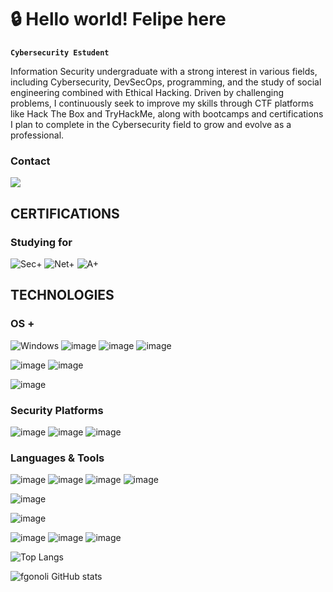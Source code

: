 # 🔒 Hello world! Felipe here

**`Cybersecurity Estudent`**

Information Security undergraduate with a strong interest in various fields, including Cybersecurity, DevSecOps, programming, and the study of social engineering combined with Ethical Hacking.
Driven by challenging problems, I continuously seek to improve my skills through CTF platforms like Hack The Box and TryHackMe, along with bootcamps and certifications I plan to complete in the Cybersecurity field to grow and evolve as a professional.

### Contact
<a href = "mailto:felipegonoli@proton.me"><img src="https://img.shields.io/badge/proton%20mail-6D4AFF?style=for-the-badge&logo=protonmail&logoColor=white" target="_blank"><a>


## CERTIFICATIONS
### Studying for
![Sec+](https://camo.githubusercontent.com/4f4697c8bbe076a48702861f6c66b14aad4e53161f385e54f09f3f245499d6d8/68747470733a2f2f696d672e736869656c64732e696f2f62616467652f2d53656375726974792532422d4646303030303f267374796c653d666f722d7468652d6261646765266c6f676f3d436f6d70544941266c6f676f436f6c6f723d7768697465)
![Net+](https://camo.githubusercontent.com/739b3a7f6591f238a143450a95e7adf490f255af87c363fa8331d8dbc8d5de53/68747470733a2f2f696d672e736869656c64732e696f2f62616467652f2d4e6574776f726b2532422d3030374143433f267374796c653d666f722d7468652d6261646765266c6f676f3d436f6d70544941266c6f676f436f6c6f723d7768697465)
![A+](https://camo.githubusercontent.com/e8a176edbaa323a62fa919c6290f019514dfd7cca8d7ed72029df9868d1c04fa/68747470733a2f2f696d672e736869656c64732e696f2f62616467652f2d412532422d3444344434443f267374796c653d666f722d7468652d6261646765266c6f676f3d436f6d70544941266c6f676f436f6c6f723d7768697465)

## TECHNOLOGIES
### OS +
![Windows](https://img.shields.io/badge/Windows-0078D6?style=for-the-badge&logo=windows&logoColor=white) ![image](https://img.shields.io/badge/Linux-FCC624?style=for-the-badge&logo=linux&logoColor=black) ![image](https://img.shields.io/badge/Debian-A81D33?style=for-the-badge&logo=debian&logoColor=white) ![image](https://img.shields.io/badge/Kali_Linux-557C94?style=for-the-badge&logo=kali-linux&logoColor=white)

![image](https://img.shields.io/badge/windows%20terminal-4D4D4D?style=for-the-badge&logo=windows%20terminal&logoColor=white) ![image](https://img.shields.io/badge/powershell-5391FE?style=for-the-badge&logo=powershell&logoColor=white)

![image](https://img.shields.io/badge/VirtualBox-21416b?style=for-the-badge&logo=VirtualBox&logoColor=white)

### Security Platforms
![image](https://img.shields.io/badge/bitwarden-175DDC?style=for-the-badge&logo=bitwarden&logoColor=white) ![image](https://img.shields.io/badge/HackTheBox-111927?style=for-the-badge&logo=Hack%20The%20Box&logoColor=9FEF00) ![image](https://img.shields.io/badge/TryHackMe-212C42?style=for-the-badge&logo=TryHackMe&logoColor=white)

### Languages & Tools
![image](https://img.shields.io/badge/Python-FFD43B?style=for-the-badge&logo=python&logoColor=blue) ![image](https://img.shields.io/badge/PyCharm-000000.svg?&style=for-the-badge&logo=PyCharm&logoColor=white) ![image](https://img.shields.io/badge/sublime_text-%23575757.svg?&style=for-the-badge&logo=sublime-text&logoColor=important) ![image](https://img.shields.io/badge/replit-667881?style=for-the-badge&logo=replit&logoColor=white)

![image](https://img.shields.io/badge/MySQL-005C84?style=for-the-badge&logo=mysql&logoColor=white)

![image](https://img.shields.io/badge/ngrok-140648?style=for-the-badge&logo=Ngrok&logoColor=white)

![image](https://img.shields.io/badge/Jira-0052CC?style=for-the-badge&logo=Jira&logoColor=white) ![image](https://img.shields.io/badge/Trello-0052CC?style=for-the-badge&logo=trello&logoColor=white) ![image](https://img.shields.io/badge/Notion-000000?style=for-the-badge&logo=notion&logoColor=white) 

![Top Langs](https://github-readme-stats.vercel.app/api/top-langs/?username=fgonoli&hide_progress=true)

![fgonoli GitHub stats](https://github-readme-stats.vercel.app/api?username=fgonoli&show_icons=true&theme=synthwave)
